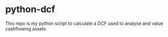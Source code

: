 # python-dcf
This repo is my python script to calculate a DCF used to analyse and value cashflowing assets
